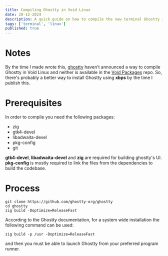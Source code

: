 ```yaml
---
title: Compiling Ghostty in Void Linux
date: 28-12-2024
description: A quick guide on how to compile the new terminal Ghostty in Void Linux
tags: ['terminal', 'linux']
published: true
---
```


# Notes

By the time I made wrote this, [ghostty](https://ghostty.org/) haven't announced a way to compile Ghostty in Void Linux and neither is available in the [Void Packages](https://github.com/void-linux/void-packages) repo. So, there's probably a better way to install Ghostty using **xbps** by the time I publish this.

# Prerequisites

In order to compile you need the following packages:

- zig
- gtk4-devel
- libadwaita-devel
- pkg-config
- git

**gtk4-devel**, **libadwaita-devel** and **zig** are required for building ghostty's UI. **pkg-config** is mostly required to link the files from the dependencies to build the codebase.

# Process

```shell
git clone https://github.com/ghostty-org/ghostty
cd ghostty
zig build -Doptimize=ReleaseFast
```

According to the Ghostty documentation, for a system wide installation the following command can be used:

```shell
zig build -p /usr -Doptimize=ReleaseFast
```

and then you must be able to launch Ghostty from your preferred program runner.
